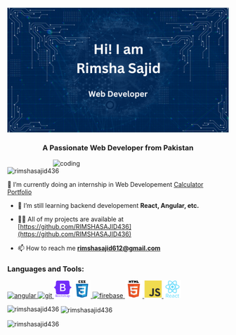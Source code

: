 ![Logo](https://github.com/RIMSHASAJID436/RIMSHASAJID436/blob/main/Blue%20Nature%20Landscape%20Desktop%20Wallpaper.png)

<h3 align="center">A Passionate Web Developer from Pakistan</h3>

<img align="right" alt="coding" width="400" src="https://mir-s3-cdn-cf.behance.net/project_modules/disp/601014116770475.6068beff4640a.gif">

<p align="left"> <img src="https://komarev.com/ghpvc/?username=rimshasajid436&label=Profile%20views&color=0e75b6&style=flat" alt="rimshasajid436" /> </p>

🔭 I’m currently doing an internship in Web Developement [Calculator](https://rimshasajid436.github.io/calculator/)
[Portfolio](https://rimshasajid436.github.io/growintern/)

- 🌱 I’m still learning backend developement **React, Angular, etc.**
-  👨‍💻 All of my projects are available at [https://github.com/RIMSHASAJID436](https://github.com/RIMSHASAJID436)

- 📫 How to reach me **rimshasajid612@gmail.com**

<h3 align="left">Languages and Tools:</h3>
<p align="left"> <a href="https://angular.io" target="_blank" rel="noreferrer"> <img src="https://angular.io/assets/images/logos/angular/angular.svg" alt="angular" width="40" height="40"/> </a> <a href="https://getbootstrap.com" target="_blank" rel="noreferrer"><a href="https://git-scm.com/" target="_blank" rel="noreferrer"> <img src="https://www.vectorlogo.zone/logos/git-scm/git-scm-icon.svg" alt="git" width="40" height="40"/> </a> <img src="https://raw.githubusercontent.com/devicons/devicon/master/icons/bootstrap/bootstrap-plain-wordmark.svg" alt="bootstrap" width="40" height="40"/> </a> <a href="https://www.w3schools.com/css/" target="_blank" rel="noreferrer"> <img src="https://raw.githubusercontent.com/devicons/devicon/master/icons/css3/css3-original-wordmark.svg" alt="css3" width="40" height="40"/> </a> <a href="https://firebase.google.com/" target="_blank" rel="noreferrer"> <img src="https://www.vectorlogo.zone/logos/firebase/firebase-icon.svg" alt="firebase" width="40" height="40"/> </a> <a href="https://www.w3.org/html/" target="_blank" rel="noreferrer"> <img src="https://raw.githubusercontent.com/devicons/devicon/master/icons/html5/html5-original-wordmark.svg" alt="html5" width="40" height="40"/> </a> <a href="https://developer.mozilla.org/en-US/docs/Web/JavaScript" target="_blank" rel="noreferrer"> <img src="https://raw.githubusercontent.com/devicons/devicon/master/icons/javascript/javascript-original.svg" alt="javascript" width="40" height="40"/> </a> <a href="https://reactjs.org/" target="_blank" rel="noreferrer"> <img src="https://raw.githubusercontent.com/devicons/devicon/master/icons/react/react-original-wordmark.svg" alt="react" width="40" height="40"/> </a> </p>

<p><img align="left" src="https://github-readme-stats.vercel.app/api/top-langs?username=rimshasajid436&show_icons=true&locale=en&layout=compact" alt="rimshasajid436" /></p>

<p>&nbsp;<img align="center" src="https://github-readme-stats.vercel.app/api?username=rimshasajid436&show_icons=true&locale=en" alt="rimshasajid436" /></p>

<p><img align="center" src="https://github-readme-streak-stats.herokuapp.com/?user=rimshasajid436&" alt="rimshasajid436" /></p>
